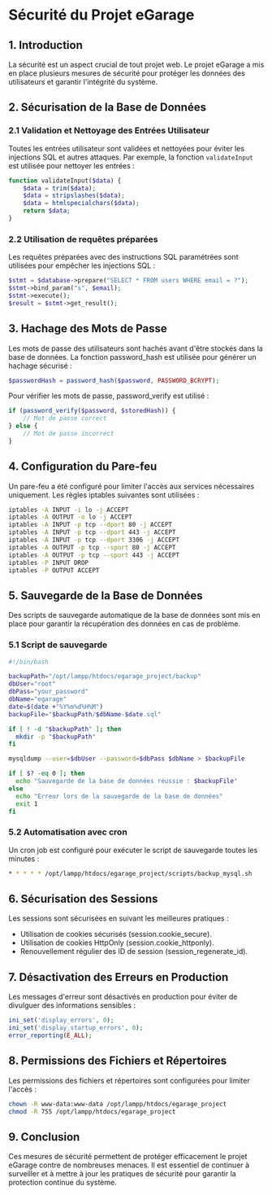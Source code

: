 # Sécurité du Projet eGarage

## 1. Introduction

La sécurité est un aspect crucial de tout projet web. Le projet eGarage a mis en place plusieurs mesures de sécurité pour protéger les données des utilisateurs et garantir l'intégrité du système.

## 2. Sécurisation de la Base de Données

### 2.1 Validation et Nettoyage des Entrées Utilisateur

Toutes les entrées utilisateur sont validées et nettoyées pour éviter les injections SQL et autres attaques. Par exemple, la fonction `validateInput` est utilisée pour nettoyer les entrées :

```php
function validateInput($data) {
    $data = trim($data);
    $data = stripslashes($data);
    $data = htmlspecialchars($data);
    return $data;
}
```

### 2.2 Utilisation de requêtes préparées

Les requêtes préparées avec des instructions SQL paramétrées sont utilisées pour empêcher les injections SQL :

```php
$stmt = $database->prepare("SELECT * FROM users WHERE email = ?");
$stmt->bind_param("s", $email);
$stmt->execute();
$result = $stmt->get_result();
```

## 3. Hachage des Mots de Passe

Les mots de passe des utilisateurs sont hachés avant d'être stockés dans la base de données. La fonction password_hash est utilisée pour générer un hachage sécurisé :

```php
$passwordHash = password_hash($password, PASSWORD_BCRYPT);
```
Pour vérifier les mots de passe, password_verify est utilisé :

```php
if (password_verify($password, $storedHash)) {
    // Mot de passe correct
} else {
    // Mot de passe incorrect
}
```

## 4. Configuration du Pare-feu

Un pare-feu a été configuré pour limiter l'accès aux services nécessaires uniquement. Les règles iptables suivantes sont utilisées :

```bash
iptables -A INPUT -i lo -j ACCEPT
iptables -A OUTPUT -o lo -j ACCEPT
iptables -A INPUT -p tcp --dport 80 -j ACCEPT
iptables -A INPUT -p tcp --dport 443 -j ACCEPT
iptables -A INPUT -p tcp --dport 3306 -j ACCEPT
iptables -A OUTPUT -p tcp --sport 80 -j ACCEPT
iptables -A OUTPUT -p tcp --sport 443 -j ACCEPT
iptables -P INPUT DROP
iptables -P OUTPUT ACCEPT
```

## 5. Sauvegarde de la Base de Données

Des scripts de sauvegarde automatique de la base de données sont mis en place pour garantir la récupération des données en cas de problème.

### 5.1 Script de sauvegarde

```bash
#!/bin/bash

backupPath="/opt/lampp/htdocs/egarage_project/backup"
dbUser="root"
dbPass="your_password"
dbName="egarage"
date=$(date +"%Y%m%d%H%M")
backupFile="$backupPath/$dbName-$date.sql"

if [ ! -d "$backupPath" ]; then
  mkdir -p "$backupPath"
fi

mysqldump --user=$dbUser --password=$dbPass $dbName > $backupFile

if [ $? -eq 0 ]; then
  echo "Sauvegarde de la base de données réussie : $backupFile"
else
  echo "Erreur lors de la sauvegarde de la base de données"
  exit 1
fi
```

### 5.2 Automatisation avec cron

Un cron job est configuré pour exécuter le script de sauvegarde toutes les minutes :

```bash
* * * * * /opt/lampp/htdocs/egarage_project/scripts/backup_mysql.sh
```

## 6. Sécurisation des Sessions

Les sessions sont sécurisées en suivant les meilleures pratiques :

- Utilisation de cookies sécurisés (session.cookie_secure).
- Utilisation de cookies HttpOnly (session.cookie_httponly).
- Renouvellement régulier des ID de session (session_regenerate_id).

## 7. Désactivation des Erreurs en Production

Les messages d'erreur sont désactivés en production pour éviter de divulguer des informations sensibles :

```php
ini_set('display_errors', 0);
ini_set('display_startup_errors', 0);
error_reporting(E_ALL);
```

## 8. Permissions des Fichiers et Répertoires

Les permissions des fichiers et répertoires sont configurées pour limiter l'accès :

```bash
chown -R www-data:www-data /opt/lampp/htdocs/egarage_project
chmod -R 755 /opt/lampp/htdocs/egarage_project
```

## 9. Conclusion

Ces mesures de sécurité permettent de protéger efficacement le projet eGarage contre de nombreuses menaces. Il est essentiel de continuer à surveiller et à mettre à jour les pratiques de sécurité pour garantir la protection continue du système.

